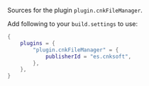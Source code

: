 Sources for the plugin `plugin.cnkFileManager`.

Add following to your `build.settings` to use:
```lua
{
    plugins = {
        "plugin.cnkFileManager" = {
            publisherId = "es.cnksoft",
        },
    },
}
```
